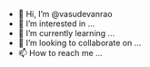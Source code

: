 - 👋 Hi, I’m @vasudevanrao
- 👀 I’m interested in ...
- 🌱 I’m currently learning ...
- 💞️ I’m looking to collaborate on ...
- 📫 How to reach me ...

<!---
vasudevanrao/vasudevanrao is a ✨ special ✨ repository because its `README.md` (this file) appears on your GitHub profile.
You can click the Preview link to take a look at your changes.
--->

